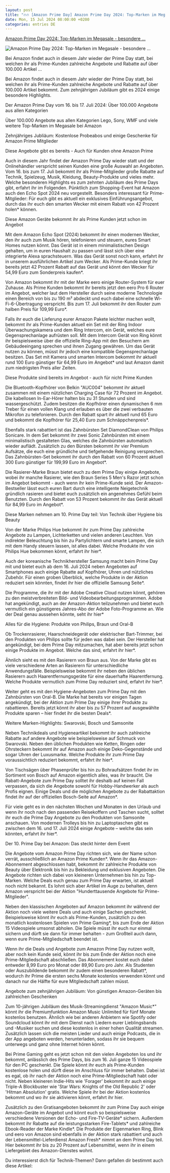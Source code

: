 ```yaml
---
layout: post
title: "🔥🔥 [Amazon Prime Day] Amazon Prime Day 2024: Top-Marken im Megasale - besondere ..."
date: Mon, 15 Jul 2024 08:00:00 +0200
categories: entries DE
---
```

[Amazon Prime Day 2024: Top-Marken im Megasale - besondere ...](https://www.infranken.de/ratgeber/verbraucher/amazon-prime-day-2024-angebote-rabatt-technik-mode-spielzeug-beauty-art-5889633)

![Amazon Prime Day 2024: Top-Marken im Megasale - besondere ...](https://www.infranken.de/storage/image/1/0/1/0/4210101_zum-prime-day-am-16-und-17-juli-2024-gibt-es-zahlreiche-angebote-und-auch-e_ogimage_1CwDih_VUhVV5.jpg)

Bei Amazon findet auch in diesem Jahr wieder der Prime Day statt, bei welchen ihr als Prime-Kunden zahlreiche Angebote und Rabatte auf über 100.000 Artikel ...

Bei Amazon findet auch in diesem Jahr wieder der Prime Day statt, bei welchen ihr als Prime-Kunden zahlreiche Angebote und Rabatte auf über 100.000 Artikel bekommt. Zum zehnjährigen Jubiläum gibt es 2024 einige besondere Highlights.

Der Amazon Prime Day vom 16. bis 17. Juli 2024: Über 100.000 Angebote aus allen Kategorien

Über 100.000 Angebote aus allen Kategorien Lego, Sony, WMF und viele weitere Top-Marken im Megasale bei Amazon

Zehnjähriges Jubliäum: Kostenlose Probeabos und einige Geschenke für Amazon Prime Mitglieder

Diese Angebote gibt es bereits - Auch für Kunden ohne Amazon Prime

Auch in diesem Jahr findet der Amazon Prime Day wieder statt und der Onlinehändler verspricht seinen Kunden eine große Auswahl an Angeboten. Vom 16. bis zum 17. Juli bekommt ihr als Prime-Mitglieder große Rabatte auf Technik, Spielzeug, Musik, Kleidung, Beauty-Produkte und vieles mehr. Welche besonderen Highlights es zum zehnten Jubiläum des Prime Days gibt, erfahrt ihr im Folgenden. Pünktlich zum Shopping-Event hat Amazon auch den Echo Spot 2024 neu vorgestellt. Besonders interessant für Prime-Mitglieder: Für euch gibt es aktuell ein exklusives Einführungsangebot, durch das ihr euch den smarten Wecker mit einem Rabatt von 42 Prozent holen* können.

Diese Amazon Geräte bekommt ihr als Prime Kunden jetzt schon im Angebot

Mit dem Amazon Echo Spot (2024) bekommt ihr einen modernen Wecker, den ihr auch zum Musik hören, telefonieren und steuern, eures Smart Homes nutzen könnt. Das Gerät ist in einem minimalistischen Design gehalten, um in euren Haushalt zu passen und lässt sich über eine integrierte Alexa sprachsteuern. Was das Gerät sonst noch kann, erfahrt ihr in unserem ausführlichen Artikel zum Wecker. Als Prime-Kunde kriegt ihr bereits jetzt 42 Prozent Rabatt auf das Gerät und könnt den Wecker für 54,99 Euro zum Sonderpreis kaufen*.

Von Amazon bekommt ihr mit der Marke eero einige Router-System für euer Zuhause. Als Prime Kunden bekommt ihr bereits jetzt den eero Pro 6 Router im Angebot, welcher laut dem Hersteller durch seine moderne Technologie einen Bereich von bis zu 190 m² abdeckt und euch dabei eine schnelle Wi-Fi-6-Übertragung verspricht. Bis zum 17. Juli bekommt ihr den Router zum halben Preis für 109,99 Euro*.

Falls ihr euch die Lieferung eurer Amazon Pakete leichter machen wollt, bekommt ihr als Prime-Kunden aktuell ein Set mit der Ring Indoor Überwachungskamera und dem Ring Intercom, ein Gerät, welches eure Gegensprechanlage aufrüsten soll. Mit dem Intercom Gerät von Ring könnt ihr beispielsweise über die offizielle Ring-App mit den Besuchern am Gebäudeeingang sprechen und ihnen Zugang gewähren. Um das Gerät nutzen zu können, müsst ihr jedoch eine kompatible Gegensprechanlage besitzen. Das Set mit Kamera und smarten Intercom bekommt ihr aktuell rund 100 Euro günstiger für 64,99 Euro im Angebot* und laut Amazon damit zum niedrigsten Preis aller Zeiten.

Diese Produkte sind bereits im Angebot - auch für nicht Prime Kunden

Die Bluetooth-Kopfhörer von Belkin "AUC004" bekommt ihr aktuell zusammen mit einem nützlichen Charging Case für 72 Prozent im Angebot. Die kabellosen In-Ear-Hörer halten bis zu 31 Stunden und sind wassergeschützt. Zudem besitzen die Kopfhörer einen dynamischen 6 mm Treber für einen vollen Klang und erlauben es über die zwei verbauten Mikrofon zu telefonieren. Durch den Rabatt spart ihr aktuell rund 65 Euro und bekommt die Kopfhörer für 25,40 Euro zum Schnäppchenpreis*.

Ebenfalls stark rabattiert ist das Zahnbürsten Set DiamondClean von Philips Sonicare. In dem Set bekommt ihr zwei Sonic Zahnbürsten mit einem minimalistisch gestalteten Glas, welches die Zahnbürsten automatisch wieder auflädt. Zusätzlich zu den Bürsten bekommt ihr vier Premium Aufsätze, die euch eine gründliche und tiefgehende Reinigung versprechen. Das Zahnbürsten-Set bekommt ihr durch den Rabatt von 60 Prozent aktuell 300 Euro günstiger für 199,99 Euro im Angebot*.

Die Rasierer-Marke Braun bietet euch zu dem Prime Day einige Angebote, wobei ihr manche Rasierer, wie den Braun Series 5 Men's Razor jetzt schon im Angebot bekommt - auch wenn ihr kein Prime-Kunde seid. Der Amazon-Bestseller lässt euch euren Bart durch eine intelligente Neigetechnik gründlich rasieren und bietet euch zusätzlich ein angenehmes Gefühl beim Benutzten. Durch den Rabatt von 53 Prozent bekommt ihr das Gerät aktuell für 84,99 Euro im Angebot*.

Diese Marken nehmen am 10. Prime Day teil: Von Technik über Hygiene bis Beauty

Von der Marke Philips Hue bekommt ihr zum Prime Day zahlreiche Angebote zu Lampen, Lichterketten und vielen anderen Leuchten. Von indirekter Beleuchtung bis hin zu Partylichtern und smarte Lampen, die sich mit dem Handy steuern lassen, ist alles dabei. Welche Produkte ihr von Philips Hue bekommen könnt, erfahrt ihr hier*.

Auch der koreanische Technikhersteller Samsung macht beim Prime Day mit und bietet euch ab dem 16. Juli 2024 neben Angeboten auf Smartphones auch einige Rabatte auf Kopfhörer, Uhren und nützliches Zubehör. Für einen groben Überblick, welche Produkte in der Aktion reduziert sein könnten, findet ihr hier die offizielle Samsung Seite*.

Die Programme, die ihr mit der Adobe Creative Cloud nutzen könnt, gehören zu den meistverbreiteten Bild- und Videobearbeitungsprogrammen. Adobe hat angekündigt, auch an der Amazon-Aktion teilzunehmen und bietet euch vermutlich ein günstigeres Jahres-Abo der Adobe Foto-Programme an. Wie der Deal genau aussehen könnte, seht ihr hier*

Alles für die Hygiene: Produkte von Philips, Braun und Oral-B

Ob Trockenrasierer, Haarschneidegerät oder elektrischer Bart-Trimmer, bei den Produkten von Philips sollte für jeden was dabei sein. Der Hersteller hat angekündigt, bei dem Prime Day mitzumachen, hat aber bereits jetzt schon einige Produkte im Angebot. Welche das sind, erfahrt ihr hier*.

Ähnlich sieht es mit den Rasierern von Braun aus. Von der Marke gibt es viele verschiedene Arten an Rasierern für unterschiedliche Anwendungsfälle. Beispielsweise bekommt ihr neben den üblichen Rasierern auch Haarentfernungsgeräte für eine dauerhafte Haarentfernung. Welche Produkte vermutlich zum Prime Day reduziert sind, erfahrt ihr hier*.

Weiter geht es mit den Hygiene-Angeboten zum Prime Day mit den Zahnbürsten von Oral-B. Die Marke hat bereits vor einigen Tagen angekündigt, bei der Aktion zum Prime Day einige ihrer Produkte zu rabattieren. Bereits jetzt könnt ihr aber bis zu 57 Prozent auf ausgewählte Produkte sparen – hier findet ihr die besten Deals*.

Weitere Marken-Highlights: Swarovski, Bosch und Samsonite

Neben Technikdeals und Hygieneartikel bekommt ihr auch zahlreiche Rabatte auf andere Angebote wie beispielsweise auf Schmuck von Swarovski. Neben den üblichen Produkten wie Ketten, Ringen oder Ohrsteckern bekommt ihr auf Amazon auch einige Deko-Gegenstände und sogar Uhren der Luxusmarke. Welche Produkte ihr zum Prime Day voraussichtlich reduziert bekommt, erfahrt ihr hier*.

Von Tischsägen über Phasenprüfer bis hin zu Bohraufsätzen findet ihr im Sortiment von Bosch auf Amazon eigentlich alles, was ihr braucht. Die Rabatt-Angebote zum Prime Day solltet ihr deshalb auf keinen Fall verpassen, da sich die Angebote sowohl für Hobby-Handwerker als auch Profis eignen. Einige Deals und die möglichen Angebote zu der Rabattaktion findet ihr auf der offiziellen Bosch-Seite auf Amazon*.

Für viele geht es in den nächsten Wochen und Monaten in den Urlaub und wenn ihr noch nach den passenden Reisekoffern und Taschen sucht, solltet ihr euch die Prime Day Angebote zu den Produkten von Samsonite anschauen. Von modernen Trolleys bis hin zu Laptoptaschen gibt es zwischen dem 16. und 17. Juli 2024 einige Angebote – welche das sein könnten, erfahrt ihr hier*.

Der 10. Prime Day bei Amazon: Das steckt hinter dem Event

Die Angebote vom Amazon Prime Day richten sich, wie der Name schon verrät, ausschließlich an Amazon Prime Kunden*. Wenn ihr das Amazon-Abonnement abgeschlossen habt, bekommt ihr zahlreiche Produkte von Beauty über Elektronik bis hin zu Bekleidung und exklusiven Angeboten. Die Angebote richten sich dabei von kleineren Unternehmen bis hin zu Top-Marken. Welche Deals euch genau zum Prime Day erwarten, ist aktuell noch nicht bekannt. Es lohnt sich aber Artikel im Auge zu behalten, denn Amazon verspricht bei der Aktion "Hunderttausende Angebote für Prime-Mitglieder".

Neben den klassischen Angeboten auf Amazon bekommt ihr während der Aktion noch viele weitere Deals und auch einige Sachen geschenkt. Beispielsweise könnt ihr euch als Prime-Kunden, zusätzlich zu den monatlich kostenlosen Spielen von Prime Gaming*, bis zum Ende der Aktion 15 Videospiele umsonst abholen. Die Spiele müsst ihr euch nur einmal sichern und dürft sie dann für immer behalten - zum Großteil auch dann, wenn eure Prime-Mitgliedschaft beendet ist.

Wenn ihr die Deals und Angebote zum Amazon Prime Day nutzen wollt, aber noch kein Kunde seid, könnt ihr bis zum Ende der Aktion noch eine Prime-Mitgliedschaft abschließen. Das Abonnement kostet euch dabei entweder 8,99 Euro pro Monat oder 89,90 Euro pro Jahr. Als Studenten oder Auszubildende bekommt ihr zudem einen besonderen Rabatt*, wodurch ihr Prime die ersten sechs Monate kostenlos verwenden könnt und danach nur die Hälfte für eure Mitgliedschaft zahlen müsst.

Angebote zum zehnjährigen Jubiläum: Von günstigen Amazon-Geräten bis zahlreichen Geschenken

Zum 10-jährigen Jubiläum des Musik-Streamingdienst "Amazon Music*" könnt ihr die Premiumfunktion Amazon Music Unlimited für fünf Monate kostenlos benutzen. Ähnlich wie bei anderen Anbietern wie Spotify oder Soundcloud könnt ihr mit dem Dienst nach Liedern eurer Lieblingsbands und -Musiker suchen und diese kostenlos in einer hohen Qualität streamen. Zusätzlich lassen sich die meisten Lieder und auch einige Podcasts, die in der App angeboten werden, herunterladen, sodass ihr sie bequem unterwegs und ganz ohne Internet hören könnt.

Bei Prime Gaming geht es jetzt schon mit den vielen Angeboten los und ihr bekommt, anlässlich des Prime Days, bis zum 16. Juli ganze 15 Videospiele für den PC geschenkt. Die Spiele könnt ihr euch als Prime-Kunden kostenlose holen und dürft diese im Anschluss für immer behalten. Dabei ist es egal, ob ihr nach der Aktion noch eine Prime-Mitgliedschaft habt oder nicht. Neben kleineren Indie-Hits wie 'Forager' bekommt ihr auch einige Triple-A Blockbuster wie 'Star Wars: Knights of the Old Republic 2' oder 'Hitman Absolution' gratis. Welche Spiele ihr bei der Aktion kostenlos bekommt und wo ihr sie aktivieren könnt, erfahrt ihr hier.

Zusätzlich zu den Gratisangeboten bekommt ihr zum Prime Day auch einige Amazon-Geräte im Angebot und könnt euch so beispielsweise verschiedene Versionen der Echo- und Fire-TV-Geräte* sichern. Außerdem bekommt ihr Rabatte auf die leistungsstarken Fire-Tablets* und zahlreiche Ebook-Reader der Marke Kindle*. Die Produkte der Eigenmarken Ring, Blink und eero von Amazon sind ebenfalls in der Aktion stark rabattiert und auch der Lebensmittel-Lieferdienst Amazon Fresh* nimmt an dem Prime Day teil. Hier bekommt ihr bis zu 20 Prozent auf Lebensmittel, wenn ihr in einem Liefergebiet des Amazon-Dienstes wohnt.

Du interessierst dich für Technik-Themen? Dann gefallen dir bestimmt auch diese Artikel:


